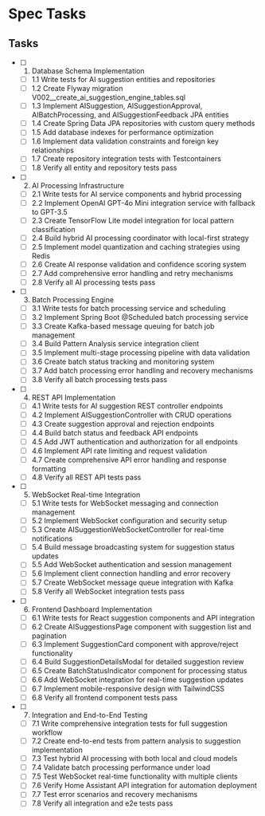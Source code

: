 # Spec Tasks

## Tasks

- [ ] 1. Database Schema Implementation
  - [ ] 1.1 Write tests for AI suggestion entities and repositories
  - [ ] 1.2 Create Flyway migration V002__create_ai_suggestion_engine_tables.sql
  - [ ] 1.3 Implement AISuggestion, AISuggestionApproval, AIBatchProcessing, and AISuggestionFeedback JPA entities
  - [ ] 1.4 Create Spring Data JPA repositories with custom query methods
  - [ ] 1.5 Add database indexes for performance optimization
  - [ ] 1.6 Implement data validation constraints and foreign key relationships
  - [ ] 1.7 Create repository integration tests with Testcontainers
  - [ ] 1.8 Verify all entity and repository tests pass

- [ ] 2. AI Processing Infrastructure
  - [ ] 2.1 Write tests for AI service components and hybrid processing
  - [ ] 2.2 Implement OpenAI GPT-4o Mini integration service with fallback to GPT-3.5
  - [ ] 2.3 Create TensorFlow Lite model integration for local pattern classification
  - [ ] 2.4 Build hybrid AI processing coordinator with local-first strategy
  - [ ] 2.5 Implement model quantization and caching strategies using Redis
  - [ ] 2.6 Create AI response validation and confidence scoring system
  - [ ] 2.7 Add comprehensive error handling and retry mechanisms
  - [ ] 2.8 Verify all AI processing tests pass

- [ ] 3. Batch Processing Engine
  - [ ] 3.1 Write tests for batch processing service and scheduling
  - [ ] 3.2 Implement Spring Boot @Scheduled batch processing service
  - [ ] 3.3 Create Kafka-based message queuing for batch job management
  - [ ] 3.4 Build Pattern Analysis service integration client
  - [ ] 3.5 Implement multi-stage processing pipeline with data validation
  - [ ] 3.6 Create batch status tracking and monitoring system
  - [ ] 3.7 Add batch processing error handling and recovery mechanisms
  - [ ] 3.8 Verify all batch processing tests pass

- [ ] 4. REST API Implementation
  - [ ] 4.1 Write tests for AI suggestion REST controller endpoints
  - [ ] 4.2 Implement AISuggestionController with CRUD operations
  - [ ] 4.3 Create suggestion approval and rejection endpoints
  - [ ] 4.4 Build batch status and feedback API endpoints
  - [ ] 4.5 Add JWT authentication and authorization for all endpoints
  - [ ] 4.6 Implement API rate limiting and request validation
  - [ ] 4.7 Create comprehensive API error handling and response formatting
  - [ ] 4.8 Verify all REST API tests pass

- [ ] 5. WebSocket Real-time Integration
  - [ ] 5.1 Write tests for WebSocket messaging and connection management
  - [ ] 5.2 Implement WebSocket configuration and security setup
  - [ ] 5.3 Create AISuggestionWebSocketController for real-time notifications
  - [ ] 5.4 Build message broadcasting system for suggestion status updates
  - [ ] 5.5 Add WebSocket authentication and session management
  - [ ] 5.6 Implement client connection handling and error recovery
  - [ ] 5.7 Create WebSocket message queue integration with Kafka
  - [ ] 5.8 Verify all WebSocket integration tests pass

- [ ] 6. Frontend Dashboard Implementation
  - [ ] 6.1 Write tests for React suggestion components and API integration
  - [ ] 6.2 Create AISuggestionsPage component with suggestion list and pagination
  - [ ] 6.3 Implement SuggestionCard component with approve/reject functionality
  - [ ] 6.4 Build SuggestionDetailsModal for detailed suggestion review
  - [ ] 6.5 Create BatchStatusIndicator component for processing status
  - [ ] 6.6 Add WebSocket integration for real-time suggestion updates
  - [ ] 6.7 Implement mobile-responsive design with TailwindCSS
  - [ ] 6.8 Verify all frontend component tests pass

- [ ] 7. Integration and End-to-End Testing
  - [ ] 7.1 Write comprehensive integration tests for full suggestion workflow
  - [ ] 7.2 Create end-to-end tests from pattern analysis to suggestion implementation
  - [ ] 7.3 Test hybrid AI processing with both local and cloud models
  - [ ] 7.4 Validate batch processing performance under load
  - [ ] 7.5 Test WebSocket real-time functionality with multiple clients
  - [ ] 7.6 Verify Home Assistant API integration for automation deployment
  - [ ] 7.7 Test error scenarios and recovery mechanisms
  - [ ] 7.8 Verify all integration and e2e tests pass